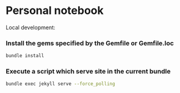 # Personal notebook


Local development:
### Install the gems specified by the Gemfile or Gemfile.loc
```bash 
bundle install
```

### Execute a script which serve site in the current bundle
```bash
bundle exec jekyll serve --force_polling
```